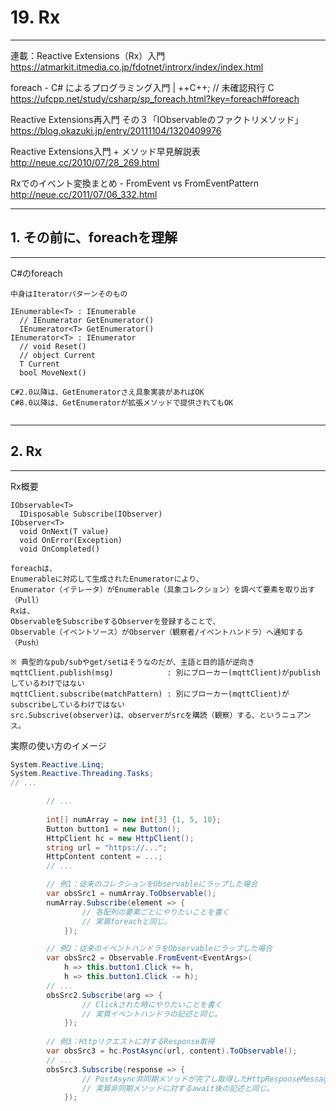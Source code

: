 # 19. Rx
________________________________________
連載：Reactive Extensions（Rx）入門
https://atmarkit.itmedia.co.jp/fdotnet/introrx/index/index.html

foreach - C# によるプログラミング入門 | ++C++; // 未確認飛行 C
https://ufcpp.net/study/csharp/sp_foreach.html?key=foreach#foreach

Reactive Extensions再入門 その３「IObservableのファクトリメソッド」
https://blog.okazuki.jp/entry/20111104/1320409976

Reactive Extensions入門 + メソッド早見解説表
http://neue.cc/2010/07/28_269.html

Rxでのイベント変換まとめ - FromEvent vs FromEventPattern
http://neue.cc/2011/07/06_332.html

________________________________________
## 1. その前に、foreachを理解
________________________________________
C#のforeach

```text
中身はIteratorパターンそのもの

IEnumerable<T> : IEnumerable
  // IEnumerator GetEnumerator()
  IEnumerator<T> GetEnumerator()
IEnumerator<T> : IEnumerator
  // void Reset()
  // object Current
  T Current
  bool MoveNext()

C#2.0以降は、GetEnumeratorさえ具象実装があればOK
C#8.0以降は、GetEnumeratorが拡張メソッドで提供されてもOK


```

________________________________________
## 2. Rx
________________________________________
Rx概要

```text
IObservable<T>
  IDisposable Subscribe(IObserver)
IObserver<T>
  void OnNext(T value)
  void OnError(Exception)
  void OnCompleted()

foreachは、
Enumerableに対応して生成されたEnumeratorにより、
Enumerator（イテレータ）がEnumerable（具象コレクション）を調べて要素を取り出す（Pull）
Rxは、
ObservableをSubscribeするObserverを登録することで、
Observable（イベントソース）がObserver（観察者/イベントハンドラ）へ通知する（Push）

※ 典型的なpub/subやget/setはそうなのだが、主語と目的語が逆向き
mqttClient.publish(msg)            : 別にブローカー(mqttClient)がpublishしているわけではない
mqttClient.subscribe(matchPattern) : 別にブローカー(mqttClient)がsubscribeしているわけではない
src.Subscrive(observer)は、observerがsrcを購読（観察）する、というニュアンス。
```

実際の使い方のイメージ

```cs
System.Reactive.Linq;
System.Reactive.Threading.Tasks;
// ...

        // ...
        
        int[] numArray = new int[3] {1, 5, 10};
        Button button1 = new Button();
        HttpClient hc = new HttpClient();
        string url = "https://...";
        HttpContent content = ...;
        // ...

        // 例1：従来のコレクションをObservableにラップした場合
        var obsSrc1 = numArray.ToObservable();
        numArray.Subscribe(element => {
                // 各配列の要素ごとにやりたいことを書く
                // 実質foreachと同じ。
            });

        // 例2：従来のイベントハンドラをObservableにラップした場合
        var obsSrc2 = Observable.FromEvent<EventArgs>(
            h => this.button1.Click += h,
            h => this.button1.Click -= h);
        // ...
        obsSrc2.Subscribe(arg => {
                // Clickされた時にやりたいことを書く
                // 実質イベントハンドラの記述と同じ。
            });
        
        // 例3：Httpリクエストに対するResponse取得
        var obsSrc3 = hc.PostAsync(url, content).ToObservable();
        // ...
        obsSrc3.Subscribe(response => {
                // PostAsync非同期メソッドが完了し取得したHttpResponseMessageに対してやりたいことを書く
                // 実質非同期メソッドに対するawait後の記述と同じ。
            });
```